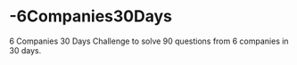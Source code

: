 # -6Companies30Days
6 Companies 30 Days Challenge to solve 90 questions from 6 companies in 30 days.

